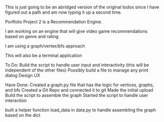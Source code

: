 
This is just going to be an abridged version of the original todos since I have figured out a path and am now typing it up 
a second time. 

Portfolio Project 2 is a Recommendation Engine.

I am working on an engine that will give video game recommendations based on genre and rating

I am using a graph/vertex/bfs approach

This will also be a terminal application

To Do:
    Build the script to handle user input and interactivity (this will be independent of the other files)
    Possibly build a file to manage any print dialog
    Design UX

Have Done:
    Created a graph.py file that has the logic for vertices, graphs, and bfs
    Created a Git Repo and connected it to git
    Made the initial upload 
    Build the script to assemble the graph
    Started the script to handle user interaction

built a helper function load_data in data.py to handle assembling the graph based on the dict
